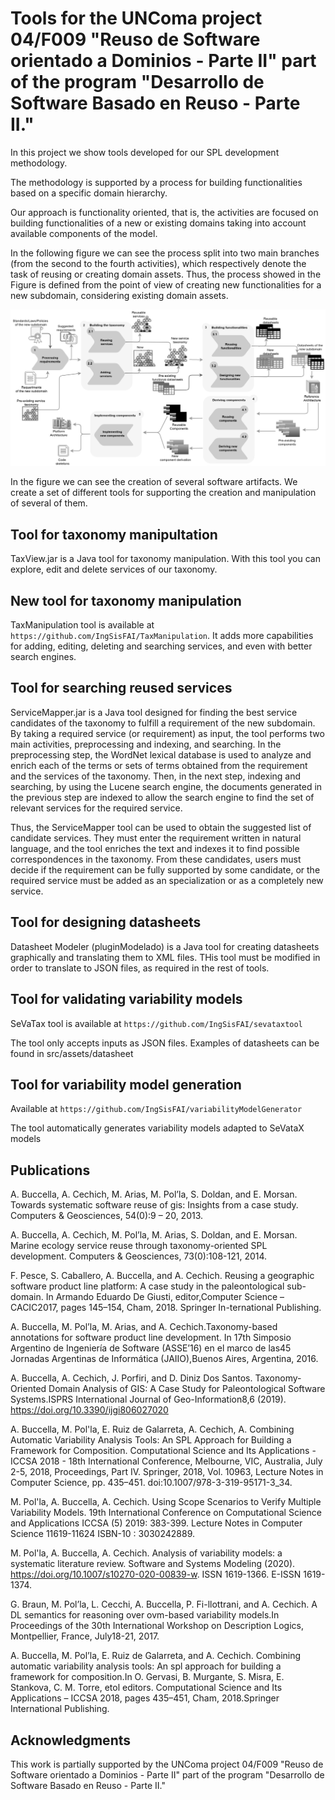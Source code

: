 # Tools for the UNComa project 04/F009 "Reuso de Software orientado a Dominios - Parte II" part of the program "Desarrollo de Software Basado en Reuso - Parte II."

In this project we show tools developed for our SPL development methodology.

The methodology is  supported by a process for building functionalities based on a specific domain hierarchy.

Our approach is functionality oriented, that is, the activities are focused on building functionalities of a new or existing domains taking into account  available components of the model.

In the following figure we can see the process split into two main branches (from the second to the fourth activities), which respectively denote the task of reusing or creating domain assets.
Thus, the process showed in the Figure is defined from the point of view of creating new functionalities for a new subdomain, considering existing domain assets.


![Screenshot](procesoNuevaFuncionalidad.png)


In the figure we can see the creation of several software artifacts. We create a set of different tools for supporting the creation and manipulation of several of them.


## Tool for taxonomy manipultation

TaxView.jar is a Java tool for taxonomy manipulation. With this tool you can explore, edit and delete services of our taxonomy.

## New tool for taxonomy manipulation

TaxManipulation tool is available at `https://github.com/IngSisFAI/TaxManipulation`. It adds more capabilities for adding, editing, deleting and searching services, and
even with better search engines.

## Tool for searching reused services

ServiceMapper.jar is a Java tool designed for finding the best service candidates of the taxonomy to fulfill a requirement of the new subdomain.
By taking a required service (or requirement) as input, the tool performs two main activities, preprocessing and indexing, and searching. In the
preprocessing step, the WordNet lexical database is used to analyze and enrich each of the terms or sets of terms obtained from the requirement and the services of the taxonomy.
Then, in the next step, indexing and searching, by using the Lucene search engine, the documents generated in the previous step are indexed to allow the search engine to find
the set of relevant services for the required service.

Thus, the ServiceMapper tool can be used to obtain the suggested list of candidate services. They must enter the requirement written in natural language, and the tool enriches
the text and indexes it to find possible correspondences in the taxonomy. From these candidates, users must decide if the requirement can be fully supported by some candidate,
or the required service must be added as an specialization or as a completely new service.

## Tool for designing datasheets

Datasheet Modeler (pluginModelado) is a Java tool for creating datasheets graphically and translating them to XML files. THis tool must be modified  in
order to translate to JSON files, as required in the rest of tools.

## Tool for validating variability models

SeVaTax tool is available at `https://github.com/IngSisFAI/sevataxtool`

The tool only accepts inputs as JSON files. Examples of datasheets can be found in src/assets/datasheet



## Tool for variability model generation

Available at `https://github.com/IngSisFAI/variabilityModelGenerator`

 The tool automatically generates variability models adapted to SeVataX models





## Publications

A. Buccella, A. Cechich, M. Arias, M. Pol’la, S. Doldan, and E. Morsan. Towards systematic software reuse of gis: Insights from a case study. Computers & Geosciences, 54(0):9 – 20, 2013.

A. Buccella, A. Cechich, M. Pol’la, M. Arias, S. Doldan, and E. Morsan. Marine ecology service reuse through taxonomy-oriented SPL development. Computers & Geosciences, 73(0):108-121, 2014.

F. Pesce, S. Caballero, A. Buccella, and A. Cechich.  Reusing a geographic software product line platform: A case study in the paleontological sub-domain.  In Armando Eduardo De Giusti, editor,Computer Science – CACIC2017, pages 145–154, Cham, 2018. Springer In-ternational Publishing.

A. Buccella, M. Pol’la, M. Arias, and A. Cechich.Taxonomy-based annotations for software product line development. In 17th Simposio Argentino de Ingeniería de Software (ASSE’16) en el marco de las45  Jornadas  Argentinas  de  Informática  (JAIIO),Buenos Aires, Argentina, 2016.

A. Buccella, A. Cechich, J. Porfiri, and D. Diniz Dos Santos. Taxonomy-Oriented Domain Analysis of GIS: A Case Study for Paleontological Software Systems.ISPRS International Journal of Geo-Information8,6 (2019).   https://doi.org/10.3390/ijgi806027020


 A. Buccella,  M. Pol'la, E. Ruiz de Galarreta, A. Cechich, A. Combining Automatic Variability Analysis Tools: An SPL Approach for Building a Framework for Composition.  Computational Science and Its Applications - ICCSA 2018 - 18th International Conference, Melbourne, VIC, Australia, July 2-5, 2018, Proceedings, Part IV. Springer, 2018, Vol. 10963, Lecture Notes in Computer Science, pp. 435–451.  doi:10.1007/978-3-319-95171-3_34.

 M. Pol'la, A. Buccella, A. Cechich. Using Scope Scenarios to Verify Multiple Variability Models. 19th International Conference on Computational Science and Applications ICCSA (5) 2019: 383-399. Lecture Notes in Computer Science  11619-11624 ISBN-10 : 3030242889.

 M. Pol'la, A. Buccella,  A. Cechich. Analysis of variability models: a systematic literature review. Software and Systems Modeling (2020). https://doi.org/10.1007/s10270-020-00839-w. ISSN 1619-1366. E-ISSN 1619-1374.

 G. Braun,  M. Pol’la,  L. Cecchi, A. Buccella, P. Fi-llottrani, and A. Cechich.  A DL semantics for reasoning over ovm-based variability models.In Proceedings of the 30th International Workshop on Description Logics, Montpellier, France, July18-21, 2017.

 A. Buccella,  M.  Pol’la,  E. Ruiz de Galarreta, and A. Cechich.  Combining automatic  variability  analysis  tools:  An  spl  approach for building a framework for composition.In O. Gervasi, B. Murgante, S. Misra,  E. Stankova,  C. M.  Torre, etol editors. Computational  Science  and  Its  Applications – ICCSA 2018, pages 435–451, Cham, 2018.Springer International Publishing.


## Acknowledgments

 This work is partially supported by the UNComa project 04/F009 "Reuso de Software orientado a Dominios - Parte II" part of the program "Desarrollo de Software Basado en Reuso - Parte II."


